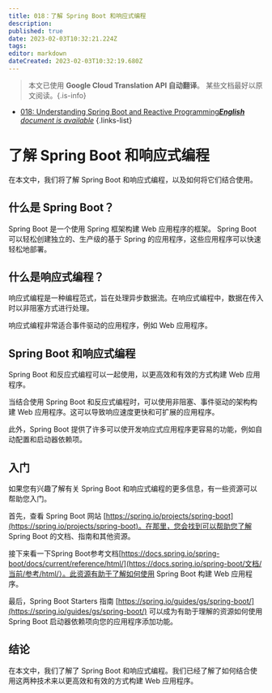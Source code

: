 ```yaml
---
title: 018：了解 Spring Boot 和响应式编程
description: 
published: true
date: 2023-02-03T10:32:21.224Z
tags: 
editor: markdown
dateCreated: 2023-02-03T10:32:19.680Z
---
```


> 本文已使用 **Google Cloud Translation API 自动翻译**。
某些文档最好以原文阅读。{.is-info}



- [018: Understanding Spring Boot and Reactive Programming***English** document is available*](/en/Knowledge-base/Spring-Boot/Learning/018-understanding-spring-boot-and-reactive-programming)
{.links-list}


# 了解 Spring Boot 和响应式编程

在本文中，我们将了解 Spring Boot 和响应式编程，以及如何将它们结合使用。

## 什么是 Spring Boot？

Spring Boot 是一个使用 Spring 框架构建 Web 应用程序的框架。 Spring Boot 可以轻松创建独立的、生产级的基于 Spring 的应用程序，这些应用程序可以快速轻松地部署。

## 什么是响应式编程？

响应式编程是一种编程范式，旨在处理异步数据流。在响应式编程中，数据在传入时以非阻塞方式进行处理。

响应式编程非常适合事件驱动的应用程序，例如 Web 应用程序。

## Spring Boot 和响应式编程

Spring Boot 和反应式编程可以一起使用，以更高效和有效的方式构建 Web 应用程序。

当结合使用 Spring Boot 和反应式编程时，可以使用非阻塞、事件驱动的架构构建 Web 应用程序。这可以导致响应速度更快和可扩展的应用程序。

此外，Spring Boot 提供了许多可以使开发响应式应用程序更容易的功能，例如自动配置和启动器依赖项。

## 入门

如果您有兴趣了解有关 Spring Boot 和响应式编程的更多信息，有一些资源可以帮助您入门。

首先，查看 Spring Boot 网站 [https://spring.io/projects/spring-boot](https://spring.io/projects/spring-boot)。在那里，您会找到可以帮助您了解 Spring Boot 的文档、指南和其他资源。

接下来看一下Spring Boot参考文档[https://docs.spring.io/spring-boot/docs/current/reference/html/](https://docs.spring.io/spring-boot/文档/当前/参考/html/）。此资源有助于了解如何使用 Spring Boot 构建 Web 应用程序。

最后，Spring Boot Starters 指南 [https://spring.io/guides/gs/spring-boot/](https://spring.io/guides/gs/spring-boot/) 可以成为有助于理解的资源如何使用 Spring Boot 启动器依赖项向您的应用程序添加功能。

## 结论

在本文中，我们了解了 Spring Boot 和响应式编程。我们已经了解了如何结合使用这两种技术来以更高效和有效的方式构建 Web 应用程序。